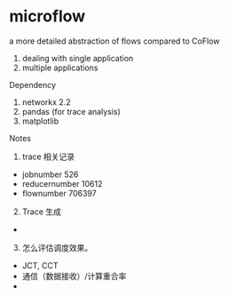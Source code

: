 # microflow
a more detailed abstraction of flows compared to CoFlow
1. dealing with single application
2. multiple applications

Dependency
1. networkx 2.2 
2. pandas (for trace analysis)
3. matplotlib

Notes

1. trace 相关记录 
- jobnumber 526
- reducernumber 10612
- flownumber 706397

2. Trace 生成
-  

3. 怎么评估调度效果。 
- JCT, CCT
- 通信（数据接收）/计算重合率
- 